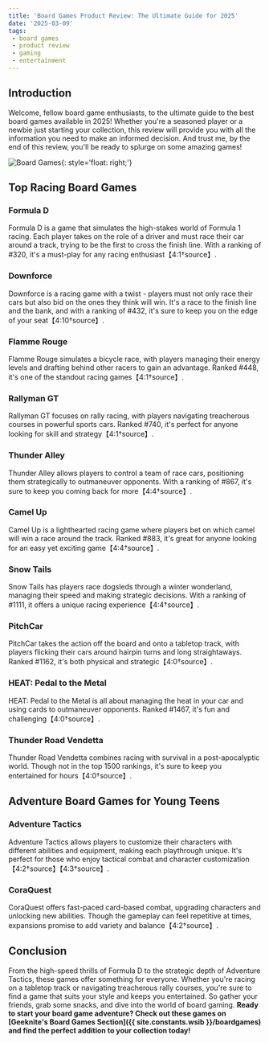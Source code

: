 ```yaml
---
title: 'Board Games Product Review: The Ultimate Guide for 2025'
date: '2025-03-09'
tags:
 - board games
 - product review
 - gaming
 - entertainment
---
```


## Introduction

Welcome, fellow board game enthusiasts, to the ultimate guide to the best board games available in 2025! Whether you're a seasoned player or a newbie just starting your collection, this review will provide you with all the information you need to make an informed decision. And trust me, by the end of this review, you'll be ready to splurge on some amazing games!

![Board Games](https://i.imgur.com/3zHcfgxm.jpg){: style='float: right;'}

## Top Racing Board Games

### Formula D

Formula D is a game that simulates the high-stakes world of Formula 1 racing. Each player takes on the role of a driver and must race their car around a track, trying to be the first to cross the finish line. With a ranking of #320, it's a must-play for any racing enthusiast【4:1†source】.

### Downforce

Downforce is a racing game with a twist - players must not only race their cars but also bid on the ones they think will win. It's a race to the finish line and the bank, and with a ranking of #432, it's sure to keep you on the edge of your seat【4:10†source】.

### Flamme Rouge

Flamme Rouge simulates a bicycle race, with players managing their energy levels and drafting behind other racers to gain an advantage. Ranked #448, it's one of the standout racing games【4:1†source】.

### Rallyman GT

Rallyman GT focuses on rally racing, with players navigating treacherous courses in powerful sports cars. Ranked #740, it's perfect for anyone looking for skill and strategy【4:1†source】.

### Thunder Alley

Thunder Alley allows players to control a team of race cars, positioning them strategically to outmaneuver opponents. With a ranking of #867, it's sure to keep you coming back for more【4:4†source】.

### Camel Up

Camel Up is a lighthearted racing game where players bet on which camel will win a race around the track. Ranked #883, it's great for anyone looking for an easy yet exciting game【4:4†source】.

### Snow Tails

Snow Tails has players race dogsleds through a winter wonderland, managing their speed and making strategic decisions. With a ranking of #1111, it offers a unique racing experience【4:4†source】.

### PitchCar

PitchCar takes the action off the board and onto a tabletop track, with players flicking their cars around hairpin turns and long straightaways. Ranked #1162, it's both physical and strategic【4:0†source】.

### HEAT: Pedal to the Metal

HEAT: Pedal to the Metal is all about managing the heat in your car and using cards to outmaneuver opponents. Ranked #1467, it's fun and challenging【4:0†source】.

### Thunder Road Vendetta

Thunder Road Vendetta combines racing with survival in a post-apocalyptic world. Though not in the top 1500 rankings, it's sure to keep you entertained for hours【4:0†source】.

## Adventure Board Games for Young Teens

### Adventure Tactics

Adventure Tactics allows players to customize their characters with different abilities and equipment, making each playthrough unique. It's perfect for those who enjoy tactical combat and character customization【4:2†source】【4:3†source】.

### CoraQuest

CoraQuest offers fast-paced card-based combat, upgrading characters and unlocking new abilities. Though the gameplay can feel repetitive at times, expansions promise to add variety and balance【4:2†source】.

## Conclusion

From the high-speed thrills of Formula D to the strategic depth of Adventure Tactics, these games offer something for everyone. Whether you're racing on a tabletop track or navigating treacherous rally courses, you're sure to find a game that suits your style and keeps you entertained. So gather your friends, grab some snacks, and dive into the world of board gaming. **Ready to start your board game adventure? Check out these games on [Geeknite's Board Games Section]({{ site.constants.wsib }}/boardgames) and find the perfect addition to your collection today!**
